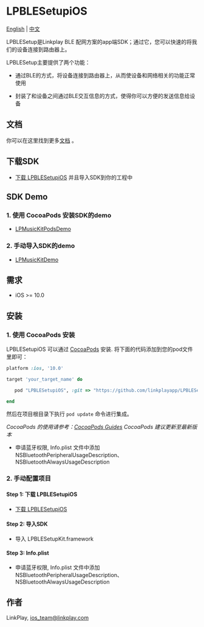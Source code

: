 # LPBLESetupiOS

[English](README.md) | [中文](README_zh.md)

LPBLESetup是Linkplay BLE 配网方案的app端SDK；通过它，您可以快速的将我们的设备连接到路由器上。

LPBLESetup主要提供了两个功能：

- 通过BLE的方式，将设备连接到路由器上，从而使设备和网络相关的功能正常使用

- 封装了和设备之间通过BLE交互信息的方式，使得你可以方便的发送信息给设备

## 文档

你可以在这里找到更多[文档](https://linkplayapp.github.io/linkplay_sdk_doc/zh-hans/iOS/DeviceSetup.html#ble-%E9%85%8D%E7%BD%91%E6%A8%A1%E5%BC%8F) 。

## 下载SDK

- [下载 LPBLESetupiOS](https://github.com/linkplayapp/LPBLESetupiOS/archive/master.zip) 并且导入SDK到你的工程中

## SDK Demo
###  1. 使用 CocoaPods 安装SDK的demo
- [LPMusicKitPodsDemo](https://github.com/linkplayapp/LPMusicKitPodsDemo)

###  2. 手动导入SDK的demo
- [LPMusicKitDemo](https://github.com/linkplayapp/LPMusicKitDemo)

## 需求

- iOS >= 10.0

## 安装

###  1. 使用 CocoaPods 安装

LPBLESetupiOS 可以通过 [CocoaPods](https://cocoapods.org) 安装. 将下面的代码添加到您的pod文件里即可：

```ruby
platform :ios, '10.0'

target 'your_target_name' do

   pod "LPBLESetupiOS", :git => "https://github.com/linkplayapp/LPBLESetupiOS.git"

end
```

然后在项目根目录下执行 `pod update` 命令进行集成。

_CocoaPods 的使用请参考：[CocoaPods Guides](https://guides.cocoapods.org/)_
_CocoaPods 建议更新至最新版本_

- 申请蓝牙权限, Info.plist 文件中添加 NSBluetoothPeripheralUsageDescription、NSBluetoothAlwaysUsageDescription

### 2. 手动配置项目

#### Step 1: 下载 LPBLESetupiOS
- [下载 LPBLESetupiOS](https://github.com/linkplayapp/LPBLESetupiOS/archive/master.zip)
#### Step 2: 导入SDK
- 导入 LPBLESetupKit.framework
#### Step 3: Info.plist 
- 申请蓝牙权限, Info.plist 文件中添加 NSBluetoothPeripheralUsageDescription、NSBluetoothAlwaysUsageDescription

## 作者

LinkPlay, ios_team@linkplay.com
